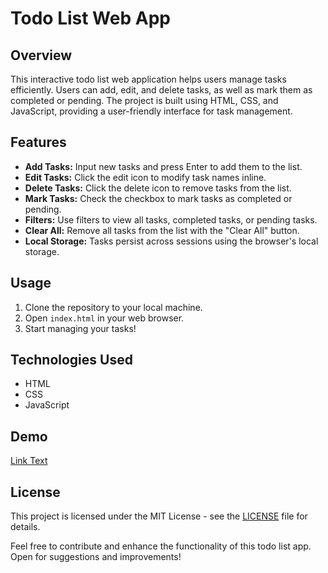 # Todo List Web App

## Overview

This interactive todo list web application helps users manage tasks efficiently. Users can add, edit, and delete tasks, as well as mark them as completed or pending. The project is built using HTML, CSS, and JavaScript, providing a user-friendly interface for task management.

## Features

- **Add Tasks:** Input new tasks and press Enter to add them to the list.
- **Edit Tasks:** Click the edit icon to modify task names inline.
- **Delete Tasks:** Click the delete icon to remove tasks from the list.
- **Mark Tasks:** Check the checkbox to mark tasks as completed or pending.
- **Filters:** Use filters to view all tasks, completed tasks, or pending tasks.
- **Clear All:** Remove all tasks from the list with the "Clear All" button.
- **Local Storage:** Tasks persist across sessions using the browser's local storage.

## Usage

1. Clone the repository to your local machine.
2. Open `index.html` in your web browser.
3. Start managing your tasks!

## Technologies Used

- HTML
- CSS
- JavaScript

## Demo

[Link Text](https://irshad1415.github.io/Todo-list-project/)


## License

This project is licensed under the MIT License - see the [LICENSE](LICENSE) file for details.

Feel free to contribute and enhance the functionality of this todo list app. Open for suggestions and improvements!
